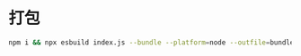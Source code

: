 # 打包
```bash 
npm i && npx esbuild index.js --bundle --platform=node --outfile=bundle.js --minify
```